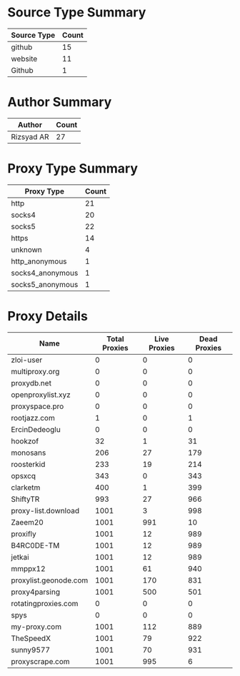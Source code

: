 # Source Type Summary

| Source Type | Count |
|-------------|-------|
| github | 15 |
| website | 11 |
| Github | 1 |


# Author Summary

| Author | Count |
|--------|-------|
| Rizsyad AR | 27 |


# Proxy Type Summary

| Proxy Type | Count |
|------------|-------|
| http | 21 |
| socks4 | 20 |
| socks5 | 22 |
| https | 14 |
| unknown | 4 |
| http_anonymous | 1 |
| socks4_anonymous | 1 |
| socks5_anonymous | 1 |


# Proxy Details

| Name | Total Proxies | Live Proxies | Dead Proxies |
|------|---------------|--------------|---------------|
| zloi-user | 0 | 0 | 0 |
| multiproxy.org | 0 | 0 | 0 |
| proxydb.net | 0 | 0 | 0 |
| openproxylist.xyz | 0 | 0 | 0 |
| proxyspace.pro | 0 | 0 | 0 |
| rootjazz.com | 1 | 0 | 1 |
| ErcinDedeoglu | 0 | 0 | 0 |
| hookzof | 32 | 1 | 31 |
| monosans | 206 | 27 | 179 |
| roosterkid | 233 | 19 | 214 |
| opsxcq | 343 | 0 | 343 |
| clarketm | 400 | 1 | 399 |
| ShiftyTR | 993 | 27 | 966 |
| proxy-list.download | 1001 | 3 | 998 |
| Zaeem20 | 1001 | 991 | 10 |
| proxifly | 1001 | 12 | 989 |
| B4RC0DE-TM | 1001 | 12 | 989 |
| jetkai | 1001 | 12 | 989 |
| mmppx12 | 1001 | 61 | 940 |
| proxylist.geonode.com | 1001 | 170 | 831 |
| proxy4parsing | 1001 | 500 | 501 |
| rotatingproxies.com | 0 | 0 | 0 |
| spys | 0 | 0 | 0 |
| my-proxy.com | 1001 | 112 | 889 |
| TheSpeedX | 1001 | 79 | 922 |
| sunny9577 | 1001 | 70 | 931 |
| proxyscrape.com | 1001 | 995 | 6 |
